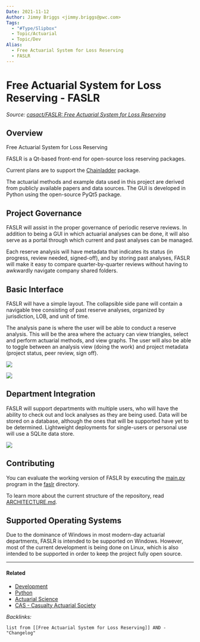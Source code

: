 ```yaml
---
Date: 2021-11-12
Author: Jimmy Briggs <jimmy.briggs@pwc.com>
Tags:
  - "#Type/Slipbox"
  - Topic/Actuarial
  - Topic/Dev
Alias:
  - Free Actuarial System for Loss Reserving
  - FASLR
---
```


# Free Actuarial System for Loss Reserving - FASLR

*Source: [casact/FASLR: Free Actuarial System for Loss Reserving](https://github.com/casact/FASLR)*

## Overview

Free Actuarial System for Loss Reserving

FASLR is a Qt-based front-end for open-source loss reserving packages. 

Current plans are to support the [Chainladder](https://github.com/casact/chainladder-python) package.

The actuarial methods and example data used in this project are derived from publicly available papers and data sources. The GUI is developed in Python using the open-source PyQt5 package.

## Project Governance

FASLR will assist in the proper governance of periodic reserve reviews. In addition to being a GUI in which actuarial analyses can be done, it will also serve as a portal through which current and past analyses can be managed. 

Each reserve analysis will have metadata that indicates its status (in progress, review needed, signed-off), and by storing past analyses, FASLR will make it easy to compare quarter-by-quarter reviews without having to awkwardly navigate company shared folders.

## Basic Interface

FASLR will have a simple layout. The collapsible side pane will contain a navigable tree consisting of past reserve analyses, organized by jurisdiction, LOB, and unit of time.

The analysis pane is where the user will be able to conduct a reserve analysis. This will be the area where the actuary can view triangles, select and perform actuarial methods, and view graphs. The user will also be able to toggle between an analysis view (doing the work) and project metadata (project status, peer review, sign off).

![](https://github.com/casact/FASLR/raw/main/docs/_static/basic_ui_filled.png)

![](https://github.com/casact/FASLR/raw/main/docs/_static/basic_interface.png)

## Department Integration

FASLR will support departments with multiple users, who will have the ability to check out and lock analyses as they are being used. Data will be stored on a database, although the ones that will be supported have yet to be determined. Lightweight deployments for single-users or personal use will use a SQLite data store.

![](https://github.com/casact/FASLR/raw/main/docs/_static/client_server.png)

## Contributing

You can evaluate the working version of FASLR by executing the [main.py](https://github.com/casact/FASLR/blob/main/faslr/main.py) program in the [faslr](https://github.com/casact/FASLR/tree/main/faslr) directory.

To learn more about the current structure of the repository, read [ARCHITECTURE.md](https://github.com/casact/FASLR/blob/main/ARCHITECTURE.md).

## Supported Operating Systems

Due to the dominance of Windows in most modern-day actuarial departments, FASLR is intended to be supported on Windows. However, most of the current development is being done on Linux, which is also intended to be supported in order to keep the project fully open source.

---

#### Related

* [Development](../MOCs/Development.md)
* [Python](../MOCs/Python.md)
* [Actuarial Science](../MOCs/Actuarial%20Science.md)
* [CAS - Casualty Actuarial Society](CAS%20-%20Casualty%20Actuarial%20Society.md)

*Backlinks:*

````dataview
list from [[Free Actuarial System for Loss Reserving]] AND -"Changelog"
````
